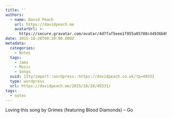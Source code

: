 ```yaml
---
title: ''
authors:
  - name: David Peach
    url: https://davidpeach.me
    avatarUrl: >-
      https://secure.gravatar.com/avatar/4d7faf5eee1f055a85788c44936b8995eaab6dfb004e7854ec747ccb272e91ee?s=96&d=mm&r=g
date: 2015-10-28T00:20:00.000Z
metadata:
  categories:
    - Notes
  tags:
    - Jams
    - Music
    - Songs
  uuid: 11ty/import::wordpress::https://davidpeach.co.uk/?p=49331
  type: wordpress
  url: https://davidpeach.me/2015/10/28/49331/
tags:
  - notes
---
```

Loving this song by Grimes (featuring Blood Diamonds) – Go